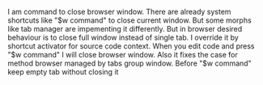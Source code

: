 I am command to close browser window. 
There are already system shortcuts like "$w command" to close current window. But some morphs like tab manager are impementing it differently.
But in browser desired behaviour is to close full window instead of single tab. I override it by shortcut activator for source code context. When you edit code and press "$w command" I will close browser window. Also it fixes the case for method browser managed by tabs group window. Before "$w command" keep empty tab without closing it